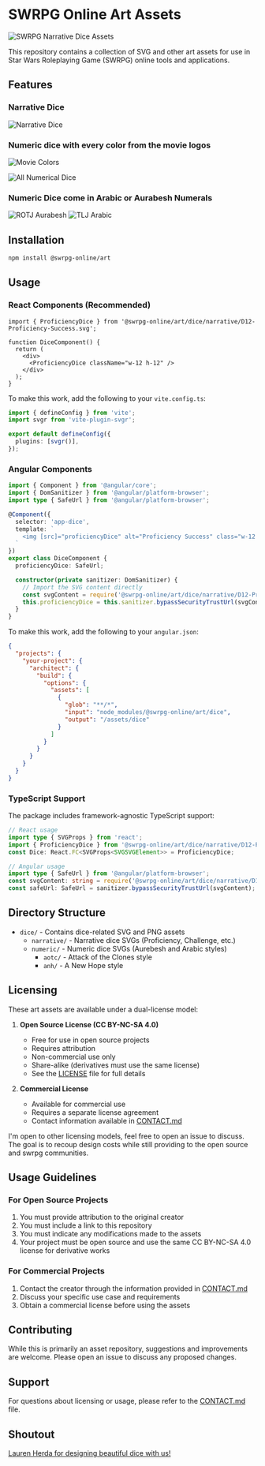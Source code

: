 # SWRPG Online Art Assets

![SWRPG Narrative Dice Assets](dice/splash.png)

This repository contains a collection of SVG and other art assets for use in Star Wars Roleplaying Game (SWRPG) online tools and applications.

## Features

### Narrative Dice

![Narrative Dice](dice/narrative-dice-page.png)

### Numeric dice with every color from the movie logos

![Movie Colors](dice/movie-colors.png)

![All Numerical Dice](dice/all-numerical-dice.png)

### Numeric Dice come in Arabic or Aurabesh Numerals

![ROTJ Aurabesh](dice/sw-rotj-aurabesh.png)
![TLJ Arabic](dice/sw-tlj-arabic.png)

## Installation

```bash
npm install @swrpg-online/art
```

## Usage

### React Components (Recommended)

```tsx
import { ProficiencyDice } from '@swrpg-online/art/dice/narrative/D12-Proficiency-Success.svg';

function DiceComponent() {
  return (
    <div>
      <ProficiencyDice className="w-12 h-12" />
    </div>
  );
}
```

To make this work, add the following to your `vite.config.ts`:

```typescript
import { defineConfig } from 'vite';
import svgr from 'vite-plugin-svgr';

export default defineConfig({
  plugins: [svgr()],
});
```

### Angular Components

```typescript
import { Component } from '@angular/core';
import { DomSanitizer } from '@angular/platform-browser';
import type { SafeUrl } from '@angular/platform-browser';

@Component({
  selector: 'app-dice',
  template: `
    <img [src]="proficiencyDice" alt="Proficiency Success" class="w-12 h-12">
  `
})
export class DiceComponent {
  proficiencyDice: SafeUrl;

  constructor(private sanitizer: DomSanitizer) {
    // Import the SVG content directly
    const svgContent = require('@swrpg-online/art/dice/narrative/D12-Proficiency-Success.svg');
    this.proficiencyDice = this.sanitizer.bypassSecurityTrustUrl(svgContent);
  }
}
```

To make this work, add the following to your `angular.json`:

```json
{
  "projects": {
    "your-project": {
      "architect": {
        "build": {
          "options": {
            "assets": [
              {
                "glob": "**/*",
                "input": "node_modules/@swrpg-online/art/dice",
                "output": "/assets/dice"
              }
            ]
          }
        }
      }
    }
  }
}
```

### TypeScript Support

The package includes framework-agnostic TypeScript support:

```typescript
// React usage
import type { SVGProps } from 'react';
import { ProficiencyDice } from '@swrpg-online/art/dice/narrative/D12-Proficiency-Success.svg';
const Dice: React.FC<SVGProps<SVGSVGElement>> = ProficiencyDice;

// Angular usage
import type { SafeUrl } from '@angular/platform-browser';
const svgContent: string = require('@swrpg-online/art/dice/narrative/D12-Proficiency-Success.svg');
const safeUrl: SafeUrl = sanitizer.bypassSecurityTrustUrl(svgContent);
```

## Directory Structure

- `dice/` - Contains dice-related SVG and PNG assets
  - `narrative/` - Narrative dice SVGs (Proficiency, Challenge, etc.)
  - `numeric/` - Numeric dice SVGs (Aurebesh and Arabic styles)
    - `aotc/` - Attack of the Clones style
    - `anh/` - A New Hope style

## Licensing

These art assets are available under a dual-license model:

1. **Open Source License (CC BY-NC-SA 4.0)**
   - Free for use in open source projects
   - Requires attribution
   - Non-commercial use only
   - Share-alike (derivatives must use the same license)
   - See the [LICENSE](LICENSE) file for full details

2. **Commercial License**
   - Available for commercial use
   - Requires a separate license agreement
   - Contact information available in [CONTACT.md](CONTACT.md)

I'm open to other licensing models, feel free to open an issue to discuss. The goal is to recoup design costs while still providing to the open source and swrpg communities.

## Usage Guidelines

### For Open Source Projects

1. You must provide attribution to the original creator
2. You must include a link to this repository
3. You must indicate any modifications made to the assets
4. Your project must be open source and use the same CC BY-NC-SA 4.0 license for derivative works

### For Commercial Projects

1. Contact the creator through the information provided in [CONTACT.md](CONTACT.md)
2. Discuss your specific use case and requirements
3. Obtain a commercial license before using the assets

## Contributing

While this is primarily an asset repository, suggestions and improvements are welcome. Please open an issue to discuss any proposed changes.

## Support

For questions about licensing or usage, please refer to the [CONTACT.md](CONTACT.md) file.

## Shoutout

[Lauren Herda for designing beautiful dice with us!](https://www.herda.me/)
